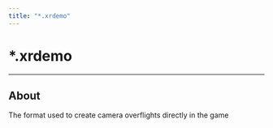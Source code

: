 ```yaml
---
title: "*.xrdemo"
---
```


# *.xrdemo

___

## About

The format used to create camera overflights directly in the game
